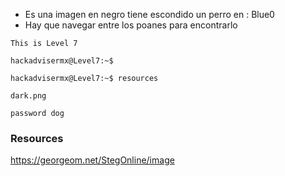 - Es una imagen en negro tiene escondido un perro en : Blue0
- Hay que navegar entre los poanes para encontrarlo

```
This is Level 7

hackadvisermx@Level7:~$ 

hackadvisermx@Level7:~$ resources

dark.png

password dog
```


### Resources 
https://georgeom.net/StegOnline/image